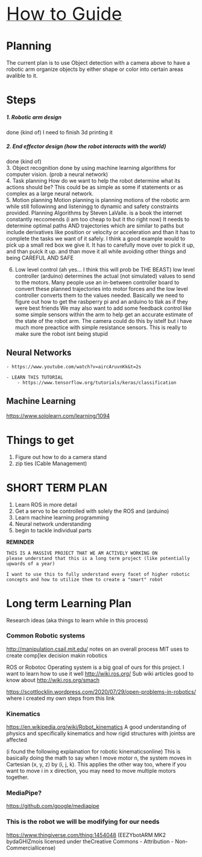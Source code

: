  [ <font size="10"> How to Guide</font>](Tutorials\Start.md)

# Planning
The current plan is to use Object detection with a camera above to have a robotic arm organize objects by either shape or color into certain areas avalible to it.

# Steps

##### 1. Robotic arm design 
done (kind of) I need to finish 3d printing it
  <br />


##### 2. End effector design (how the robot interacts with the world)
done (kind of)
  <br />
3. Object recognition
done by using  machine learning algorithms for computer vision. (prob a neural network)
  <br />
4. Task planning
How do we want to help the robot determine what its actions should be?
This could be as simple as some if statements or as complex as a large neural network.
  <br />
5. Motion planning
Motion planning is planning motions of the robotic arm while still followinng and listeningg to dynamic and safety constraints provided. 
Planning Algorithms by Steven LaValle. is a book the internet constantly reccomends (i am too cheap to but it tho right now) 
It needs to determine optimal paths AND trajectories which are similar to paths but include derivatives like position or velocity or acceleration
and than it has to complete the tasks we want of it safely.
I think a good example would to pick up a small red box we give it. It has to carefully move over to pick it up, and than puick it up. 
and than move it all while avoiding other things and being CAREFUL AND SAFE
  <br />

6. Low level control
(ah yes... I think this will prob be THE BEAST)
 low level controller (arduino) determines the actual (not simulated) values to send to the motors. Many people use an in-between controller board to convert
 these planned trajectories into motor forces and the low level controller converts them to the values needed. Basically we need to figure out how to get the rasbperry pi 
 and an arduino to tlak as if they were best friends
 We may also want to add some feedback control like some simple sensors within the arm to help get an accurate estimate of the state of the robot arm. The camera could do this by istelf 
 but i have much more preactice with simple resistance sensors. This is really to make sure the robot isnt being stupid

## Neural Networks

    - https://www.youtube.com/watch?v=aircAruvnKk&t=2s 

    - LEARN THIS TUTORIAL
        - https://www.tensorflow.org/tutorials/keras/classification
        
## Machine Learning
https://www.sololearn.com/learning/1094


# Things to get
1. Figure out how to do a camera stand
2. zip ties (Cable Management)


# SHORT TERM PLAN
1. Learn ROS in more detail
2. Get a servo to be controlled with solely the ROS and (arduino)
3. Learn machine learning programming
4. Neural network understanding
5. begin to tackle individual parts

**REMINDER**

    THIS IS A MASSIVE PROJECT THAT WE AM ACTIVELY WORKING ON
    please understand that this is a long term project (like potentially upwards of a year)

    I want to use this to fully understand every facet of higher robotic 
    concepts and how to utilize them to create a "smart" robot
# Long term Learning Plan  
Research ideas (aka things to learn while in this process)
### Common Robotic systems
http://manipulation.csail.mit.edu/
notes on an overall process MIT uses to create comp[lex decision makin robotics

ROS or Robotoc Operating system is a big goal of ours for this project. I want to learn how to use it well
http://wiki.ros.org/
        Sub wiki articles good to know about
        http://wiki.ros.org/smach

https://scottlocklin.wordpress.com/2020/07/29/open-problems-in-robotics/
where i created my own steps from this link


### Kinematics
https://en.wikipedia.org/wiki/Robot_kinematics
A good understanding of physics and specifically kinematics and how rigid structures with jointss are affected

(i found the following explaination for robotic kinematicsonline)
This is basically doing the math to say when I move motor n, the system moves in Cartesian (x, y, z) by (i, j, k). 
This applies the other way too, where if you want to move i in x direction, you may need to move multiple motors together.


### MediaPipe?
https://github.com/google/mediapipe


### This is the robot we will be modifying for our needs
https://www.thingiverse.com/thing:1454048
(EEZYbotARM MK2 bydaGHIZmois licensed under theCreative Commons - Attribution - Non-Commerciallicense)


